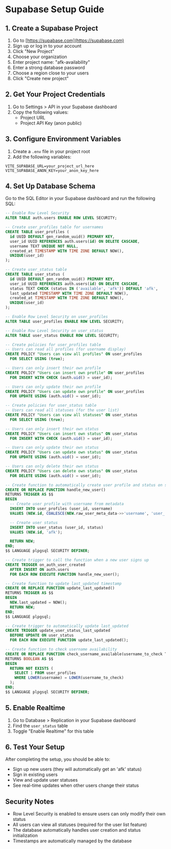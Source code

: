 # Supabase Setup Guide

## 1. Create a Supabase Project

1. Go to [https://supabase.com](https://supabase.com)
2. Sign up or log in to your account
3. Click "New Project"
4. Choose your organization
5. Enter project name: "afk-availability"
6. Enter a strong database password
7. Choose a region close to your users
8. Click "Create new project"

## 2. Get Your Project Credentials

1. Go to Settings > API in your Supabase dashboard
2. Copy the following values:
   - Project URL
   - Project API Key (anon public)

## 3. Configure Environment Variables

1. Create a `.env` file in your project root
2. Add the following variables:

```
VITE_SUPABASE_URL=your_project_url_here
VITE_SUPABASE_ANON_KEY=your_anon_key_here
```

## 4. Set Up Database Schema

Go to the SQL Editor in your Supabase dashboard and run the following SQL:

```sql
-- Enable Row Level Security
ALTER TABLE auth.users ENABLE ROW LEVEL SECURITY;

-- Create user_profiles table for usernames
CREATE TABLE user_profiles (
  id UUID DEFAULT gen_random_uuid() PRIMARY KEY,
  user_id UUID REFERENCES auth.users(id) ON DELETE CASCADE,
  username TEXT UNIQUE NOT NULL,
  created_at TIMESTAMP WITH TIME ZONE DEFAULT NOW(),
  UNIQUE(user_id)
);

-- Create user_status table
CREATE TABLE user_status (
  id UUID DEFAULT gen_random_uuid() PRIMARY KEY,
  user_id UUID REFERENCES auth.users(id) ON DELETE CASCADE,
  status TEXT CHECK (status IN ('available', 'afk')) DEFAULT 'afk',
  last_updated TIMESTAMP WITH TIME ZONE DEFAULT NOW(),
  created_at TIMESTAMP WITH TIME ZONE DEFAULT NOW(),
  UNIQUE(user_id)
);

-- Enable Row Level Security on user_profiles
ALTER TABLE user_profiles ENABLE ROW LEVEL SECURITY;

-- Enable Row Level Security on user_status
ALTER TABLE user_status ENABLE ROW LEVEL SECURITY;

-- Create policies for user_profiles table
-- Users can read all profiles (for username display)
CREATE POLICY "Users can view all profiles" ON user_profiles
  FOR SELECT USING (true);

-- Users can only insert their own profile
CREATE POLICY "Users can insert own profile" ON user_profiles
  FOR INSERT WITH CHECK (auth.uid() = user_id);

-- Users can only update their own profile
CREATE POLICY "Users can update own profile" ON user_profiles
  FOR UPDATE USING (auth.uid() = user_id);

-- Create policies for user_status table
-- Users can read all statuses (for the user list)
CREATE POLICY "Users can view all statuses" ON user_status
  FOR SELECT USING (true);

-- Users can only insert their own status
CREATE POLICY "Users can insert own status" ON user_status
  FOR INSERT WITH CHECK (auth.uid() = user_id);

-- Users can only update their own status
CREATE POLICY "Users can update own status" ON user_status
  FOR UPDATE USING (auth.uid() = user_id);

-- Users can only delete their own status
CREATE POLICY "Users can delete own status" ON user_status
  FOR DELETE USING (auth.uid() = user_id);

-- Create function to automatically create user profile and status on signup
CREATE OR REPLACE FUNCTION handle_new_user()
RETURNS TRIGGER AS $$
BEGIN
  -- Create user profile with username from metadata
  INSERT INTO user_profiles (user_id, username)
  VALUES (NEW.id, COALESCE(NEW.raw_user_meta_data->>'username', 'user_' || substring(NEW.id::text, 1, 8)));

  -- Create user status
  INSERT INTO user_status (user_id, status)
  VALUES (NEW.id, 'afk');

  RETURN NEW;
END;
$$ LANGUAGE plpgsql SECURITY DEFINER;

-- Create trigger to call the function when a new user signs up
CREATE TRIGGER on_auth_user_created
  AFTER INSERT ON auth.users
  FOR EACH ROW EXECUTE FUNCTION handle_new_user();

-- Create function to update last_updated timestamp
CREATE OR REPLACE FUNCTION update_last_updated()
RETURNS TRIGGER AS $$
BEGIN
  NEW.last_updated = NOW();
  RETURN NEW;
END;
$$ LANGUAGE plpgsql;

-- Create trigger to automatically update last_updated
CREATE TRIGGER update_user_status_last_updated
  BEFORE UPDATE ON user_status
  FOR EACH ROW EXECUTE FUNCTION update_last_updated();

-- Create function to check username availability
CREATE OR REPLACE FUNCTION check_username_available(username_to_check TEXT)
RETURNS BOOLEAN AS $$
BEGIN
  RETURN NOT EXISTS (
    SELECT 1 FROM user_profiles
    WHERE LOWER(username) = LOWER(username_to_check)
  );
END;
$$ LANGUAGE plpgsql SECURITY DEFINER;
```

## 5. Enable Realtime

1. Go to Database > Replication in your Supabase dashboard
2. Find the `user_status` table
3. Toggle "Enable Realtime" for this table

## 6. Test Your Setup

After completing the setup, you should be able to:
- Sign up new users (they will automatically get an 'afk' status)
- Sign in existing users
- View and update user statuses
- See real-time updates when other users change their status

## Security Notes

- Row Level Security is enabled to ensure users can only modify their own status
- All users can view all statuses (required for the user list feature)
- The database automatically handles user creation and status initialization
- Timestamps are automatically managed by the database
